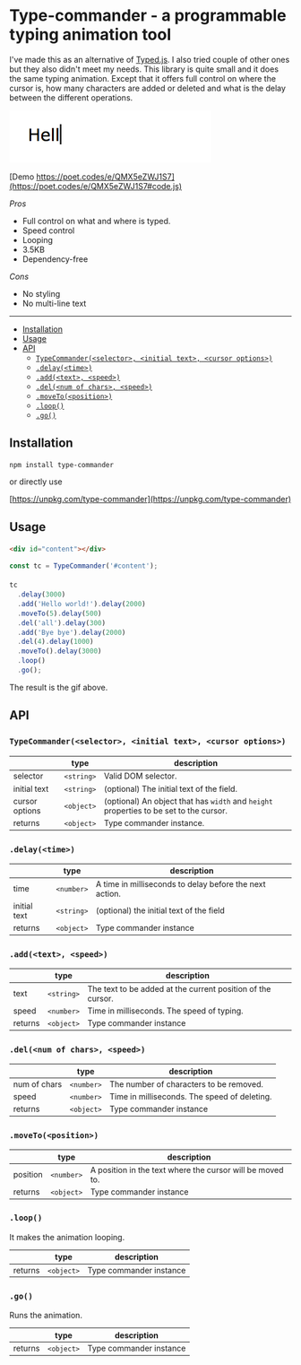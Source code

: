 # Type-commander - a programmable typing animation tool  <!-- omit in toc -->

I've made this as an alternative of [Typed.js](https://mattboldt.com/demos/typed-js/). I also tried couple of other ones but they also didn't meet my needs. This library is quite small and it does the same typing animation. Except that it offers full control on where the cursor is, how many characters are added or deleted and what is the delay between the different operations.

![preview](./preview.gif)

[Demo https://poet.codes/e/QMX5eZWJ1S7](https://poet.codes/e/QMX5eZWJ1S7#code.js)

*Pros*

* Full control on what and where is typed.
* Speed control
* Looping
* 3.5KB
* Dependency-free

*Cons*

* No styling
* No multi-line text

---

- [Installation](#installation)
- [Usage](#usage)
- [API](#api)
  - [`TypeCommander(<selector>, <initial text>, <cursor options>)`](#typecommanderselector-initial-text-cursor-options)
  - [`.delay(<time>)`](#delaytime)
  - [`.add(<text>, <speed>)`](#addtext-speed)
  - [`.del(<num of chars>, <speed>)`](#delnum-of-chars-speed)
  - [`.moveTo(<position>)`](#movetoposition)
  - [`.loop()`](#loop)
  - [`.go()`](#go)

## Installation

```
npm install type-commander
```

or directly use

[https://unpkg.com/type-commander](https://unpkg.com/type-commander)

## Usage

```html
<div id="content"></div>
```

```js
const tc = TypeCommander('#content');

tc
  .delay(3000)
  .add('Hello world!').delay(2000)
  .moveTo(5).delay(500)
  .del('all').delay(300)
  .add('Bye bye').delay(2000)
  .del(4).delay(1000)
  .moveTo().delay(3000)
  .loop()
  .go();
```

The result is the gif above.

## API

### `TypeCommander(<selector>, <initial text>, <cursor options>)`

|               | type          | description  |
| ------------- |:-------------:| -----|
| selector      | `<string>`    | Valid DOM selector. |
| initial text  | `<string>`    | (optional) The initial text of the field. |
| cursor options  | `<object>`    | (optional) An object that has `width` and `height` properties to be set to the cursor. |
| returns       | `<object>`    | Type commander instance. |

### `.delay(<time>)`

|               | type          | description  |
| ------------- |:-------------:| -----|
| time      | `<number>`    | A time in milliseconds to delay before the next action. |
| initial text  | `<string>`    | (optional) the initial text of the field |
| returns       | `<object>`    | Type commander instance |

### `.add(<text>, <speed>)`

|               | type          | description  |
| ------------- |:-------------:| -----|
| text      | `<string>`    | The text to be added at the current position of the cursor. |
| speed  | `<number>`    | Time in milliseconds. The speed of typing. |
| returns       | `<object>`    | Type commander instance |

### `.del(<num of chars>, <speed>)`

|               | type          | description  |
| ------------- |:-------------:| -----|
| num of chars      | `<number>`    | The number of characters to be removed. |
| speed  | `<number>`    | Time in milliseconds. The speed of deleting. |
| returns       | `<object>`    | Type commander instance |

### `.moveTo(<position>)`

|               | type          | description  |
| ------------- |:-------------:| -----|
| position      | `<number>`    | A position in the text where the cursor will be moved to. |
| returns       | `<object>`    | Type commander instance |

### `.loop()`

It makes the animation looping.

|               | type          | description  |
| ------------- |:-------------:| -----|
| returns       | `<object>`    | Type commander instance |

### `.go()`

Runs the animation.

|               | type          | description  |
| ------------- |:-------------:| -----|
| returns       | `<object>`    | Type commander instance |